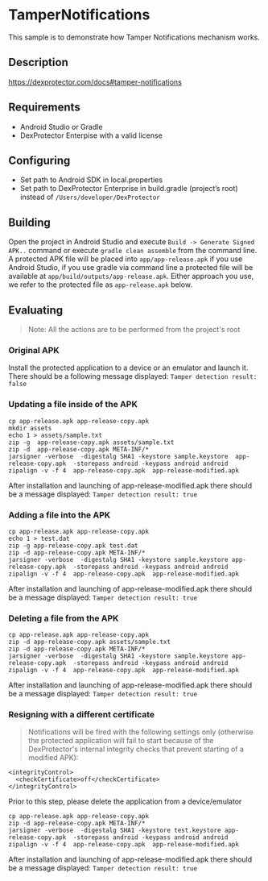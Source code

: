 # TamperNotifications

This sample is to demonstrate how Tamper Notifications mechanism works. 

## Description
https://dexprotector.com/docs#tamper-notifications

## Requirements
- Android Studio or Gradle
- DexProtector Enterpise with a valid license

## Configuring 
- Set path to Android SDK in local.properties
- Set path to DexProtector Enterprise in build.gradle (project’s root) instead of `/Users/developer/DexProtector`

## Building
Open the project in Android Studio and execute `Build -> Generate Signed APK..` command or execute `gradle clean assemble` from the command line. A protected APK file will be placed into `app/app-release.apk` if you use Android Studio, if you use gradle via command line a protected file will be available at `app/build/outputs/app-release.apk`. Either approach you use, we refer to the protected file as `app-release.apk` below.

## Evaluating
> Note: All the actions are to be performed from the project's root

### Original APK
Install the protected application to a device or an emulator and launch it. There should be a following message displayed: `Tamper detection result: false`

### Updating a file inside of the APK 
```
cp app-release.apk app-release-copy.apk
mkdir assets
echo 1 > assets/sample.txt
zip -g  app-release-copy.apk assets/sample.txt
zip -d  app-release-copy.apk META-INF/*
jarsigner -verbose  -digestalg SHA1 -keystore sample.keystore  app-release-copy.apk  -storepass android -keypass android android
zipalign -v -f 4  app-release-copy.apk  app-release-modified.apk
```
After installation and launching of app-release-modified.apk there should be a message displayed: `Tamper detection result: true`

### Adding a file into the APK
```
cp app-release.apk app-release-copy.apk
echo 1 > test.dat
zip -g app-release-copy.apk test.dat
zip -d app-release-copy.apk META-INF/*
jarsigner -verbose  -digestalg SHA1 -keystore sample.keystore app-release-copy.apk  -storepass android -keypass android android
zipalign -v -f 4  app-release-copy.apk  app-release-modified.apk
```
After installation and launching of app-release-modified.apk there should be a message displayed: `Tamper detection result: true`

### Deleting a file from the APK 
```
cp app-release.apk app-release-copy.apk
zip -d app-release-copy.apk assets/sample.txt
zip -d app-release-copy.apk META-INF/*
jarsigner -verbose  -digestalg SHA1 -keystore sample.keystore app-release-copy.apk  -storepass android -keypass android android
zipalign -v -f 4  app-release-copy.apk  app-release-modified.apk
```
After installation and launching of app-release-modified.apk there should be a message displayed: `Tamper detection result: true`

### Resigning with a different certificate

>Notifications will be fired with the following settings only (otherwise the protected application will fail to start because of the DexProtector's internal integrity checks that prevent starting of a modified APK):
```
<integrityControl>
  <checkCertificate>off</checkCertificate>
</integrityControl>
```

Prior to this step, please delete the application from a device/emulator

```
cp app-release.apk app-release-copy.apk
zip -d app-release-copy.apk META-INF/*
jarsigner -verbose  -digestalg SHA1 -keystore test.keystore app-release-copy.apk  -storepass android -keypass android android
zipalign -v -f 4  app-release-copy.apk  app-release-modified.apk
```
After installation and launching of app-release-modified.apk there should be a message displayed: `Tamper detection result: true`
